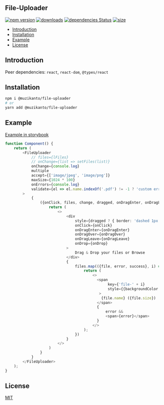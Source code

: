 ## File-Uploader

[![npm version](https://badge.fury.io/js/%40muzikanto%2Ffile-uploader.svg)](https://badge.fury.io/js/%40muzikanto%2Ffile-uploader)
[![downloads](https://img.shields.io/npm/dm/@muzikanto/file-uploader.svg)](https://www.npmjs.com/package/@muzikanto/file-uploader)
[![dependencies Status](https://david-dm.org/muzikanto/file-uploader/status.svg)](https://david-dm.org/muzikanto/file-uploader)
[![size](https://img.shields.io/bundlephobia/minzip/@muzikanto/file-uploader)](https://bundlephobia.com/result?p=@muzikanto/file-uploader)

<!-- TOC -->

-  [Introduction](#introduction)
-  [Installation](#installation)
-  [Example](#example)
-  [License](#license)

<!-- /TOC -->

## Introduction

Peer dependencies: `react`, `react-dom`, `@types/react`
 
## Installation

```sh
npm i @muzikanto/file-uploader
# or
yarn add @muzikanto/file-uploader
```

## Example

[Example in storybook](https://muzikanto.github.io/file-uploader)

```typescript jsx
function Component() {
    return (
        <FileUploader
            // files={lFiles}
            // onChange={list => setFiles(list)}
            onChange={console.log}
            multiple
            accept={['image/jpeg', 'image/png']}
            maxSize={1024 * 100}
            onErrors={console.log}
            validate={el => el.name.indexOf('.pdf') != -1 ? 'custom error not pdf' : undefined}
        >
            {
                ({onClick, files, change, dragged, onDragEnter, onDragLeave, onDragOver, onDrop}) => {
                    return (
                        <>
                            <div
                                style={dragged ? { border: 'dashed 1px black'} : undefined}
                                onClick={onClick}
                                onDragEnter={onDragEnter}
                                onDragOver={onDragOver}
                                onDragLeave={onDragLeave}
                                onDrop={onDrop}
                            >
                                Drag & Drop your files or Browse
                            </div>
                            {
                                files.map(({file, error, success}, i) => {
                                    return (
                                        <>
                                          <span
                                               key={'file-' + i}
                                               style={{backgroundColor: success ? 'green' : 'red'}}
                                           >
                                            {file.name} ({file.size})
                                          </span>  
                                          {
                                              error &&
                                              <span>{error}</span>
                                          }
                                        </>
                                    );
                                })
                            }
                        </>
                    )
                }
            }
        </FileUploader>
    );
}
```

## License

[MIT](LICENSE)

